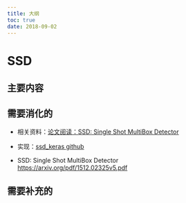 ```yaml
---
title: 大纲
toc: true
date: 2018-09-02
---
```

# SSD


## 主要内容







## 需要消化的


- 相关资料：[论文阅读：SSD: Single Shot MultiBox Detector](https://blog.csdn.net/u010167269/article/details/52563573)

- 实现：[ssd_keras github](https://github.com/pierluigiferrari/ssd_keras)

- SSD: Single Shot MultiBox Detector  https://arxiv.org/pdf/1512.02325v5.pdf


## 需要补充的
